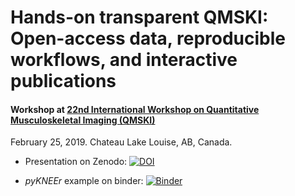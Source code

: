 # Hands-on transparent QMSKI: Open-access data, reproducible workflows, and interactive publications
#### Workshop at [22nd International Workshop on Quantitative Musculoskeletal Imaging (QMSKI)](https://qmski.org/)
February 25, 2019. Chateau Lake Louise, AB, Canada.


- Presentation on Zenodo: [![DOI](https://zenodo.org/badge/DOI/10.5281/zenodo.2577617.svg)](https://doi.org/10.5281/zenodo.2577617) 

- *pyKNEEr* example on binder: [![Binder](https://mybinder.org/badge_logo.svg)](https://mybinder.org/v2/gh/sbonaretti/2019_QMSKI_Transparent_Research_WS/master?filepath=pykneer_example%2Fpykneer_example.ipynb)

